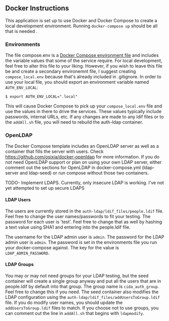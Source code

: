 ## Docker Instructions

This application is set up to use Docker and Docker Compose to create a local development environment. Running `docker-compose up` should be all that is needed .

### Environments

The file compose.env is a [Docker Compose environment file](https://docs.docker.com/compose/compose-file/#env-file) and includes the variable values that some of the service require. For local development, feel free to alter this file to your liking. However, if you wish to leave this file be and create a secondary environemnt file, I suggest creating `compose_local.env` because that's already included in .gitignore. In order to use your local file, you should export an environment variable named `AUTH_ENV_LOCAL`:

```
$ export AUTH_ENV_LOCAL=".local"
```

This will cause Docker Compose to pick up your `compose_local.env` file and use the values in there to drive the services.  These values typically include passwords, internal URLs, etc. If any changes are made to any ldif files or to the `addAll.sh` file, you will need to rebuild the auth-ldap container.

### OpenLDAP

The Docker Compose template includes an OpenLDAP server as well as a container that fills the server with users. Check https://github.com/osixia/docker-openldap for more information. If you do not need OpenLDAP support or plan on using your own LDAP server, either comment out the sections for OpenLDAP in docker-compose.yml (ldap-server and ldap-seed) or run compose without those two containers.

TODO- Implement LDAPS. Currently, only insecure LDAP is working. I've not yet attempted to set up secure LDAPS

#### LDAP Users

The users are currently stored in the `auth-ldap/ldif_files/people.ldif` file. Feel free to change the user names/passwords to fit your testing.  The password for each user is 'test'. Feel free to change that as well by hashing a text value using SHA1 and entering into the people.ldif file.

The username for the LDAP admin user is `admin`. The password for the LDAP admin user is `admin`. The password is set in the environments file you run your docker-compose against. The key for the value is `LDAP_ADMIN_PASSWORD`. 

#### LDAP Groups

You may or may not need groups for your LDAP testing, but the seed container will create a single group anyway and put all the users that are in people.ldif by default into that group. The group name is `cida_auth_group`. Feel free to change this if you need. The seed container also modifies the LDAP configuration using the `auth-ldap/ldif_files/addUsersToGroup.ldif` file. If you do modify user names, you should update the `addUsersToGroup.ldif` files to match. If you choose not to use groups, you can comment out the line in `addAll.sh` that begins with `ldapmodify`.

